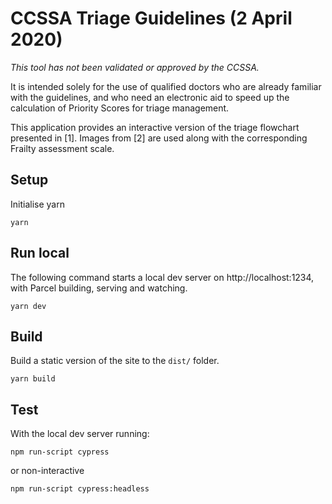 # CCSSA Triage Guidelines (2 April 2020)

*This tool has not been validated or approved by the CCSSA.*
						
It is intended solely for the use of qualified doctors who are already familiar with the guidelines, and who need an electronic aid to speed up the calculation of Priority Scores for triage management.

This application provides an interactive version of the triage flowchart presented in [1]. Images from [2] are used along with the corresponding Frailty assessment scale.

## Setup

Initialise yarn

```
yarn
```

## Run local

The following command starts a local dev server on http://localhost:1234, with Parcel building, serving and watching.

```
yarn dev
```

## Build

Build a static version of the site to the `dist/` folder.

```
yarn build
```

## Test

With the local dev server running:

``
npm run-script cypress
``

or non-interactive
```
npm run-script cypress:headless
```
